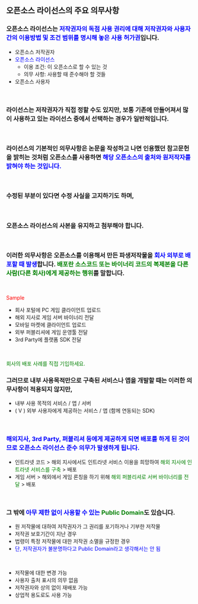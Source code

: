 <!--
Chapter 1. 저작권과 오픈소스 라이선스
2. 오픈소스 라이선스의 주요 의무사항
-->

##  오픈소스 라이선스의 주요 의무사항
###  오픈소스 라이선스는 <span style="color: blue">저작권자의 독점 사용 권리에 대해 저작권자와 사용자간의 이용방법 및 조건 범위를 명시해 놓은 사용 허가권</span>입니다.
*  오픈소스 저작권자
*  <span style="color: blue">오픈소스 라이선스</span>
   *  이용 조건: 이 오픈소스로 할 수 있는 것
   *  의무 사항: 사용할 때 준수해야 할 것들
*  오픈소스 사용자
<br>

###  라이선스는 저작권자가 직접 정할 수도 있지만, 보통 기존에 만들어져서 많이 사용하고 있는 라이선스 중에서 선택하는 경우가 일반적입니다.
<br>

###  라이선스의 기본적인 의무사항은 논문을 작성하고 나면 인용했던 참고문헌을 밝히는 것처럼 오픈소스를 사용하면 <span style="color: blue">해당 오픈소스의 출처와 원저작자를 밝혀야 하는 것입니다.</span>
<br>

###  수정된 부분이 있다면 수정 사실을 고지하기도 하며,
<br>

###  오픈소스 라이선스의 사본을 유지하고 첨부해야 합니다.
<br>

###  이러한 의무사항은 오픈소스를 이용해서 만든 파생저작물을 <span style="color: blue">회사 외부로 배포할 때 발생</span>합니다. <span style="color: green">배포란 소스코드 또는 바이너리 코드의 복제본을 다른 사람(다른 회사)에게 제공하는 행위</span>를 말합니다. 
<br>

<span style="color: red">Sample</span>
<br>

*  회사 포털에 PC 게임 클라이언트 업로드
*  해외 지사로 게임 서버 바이너리 전달 
*  모바일 마켓에 클라이언트 업로드
*  외부 퍼블리셔에 게임 운영툴 전달
*  3rd Party에 플랫폼 SDK 전달
<br>

<span style="color: green">회사의 배포 사례를 직접 기입하세요.</span>
<br>

###  그러므로 내부 사용목적만으로 구축된 서비스나 앱을 개발할 때는 이러한 의무사항이 적용되지 않지만,
*  내부 사용 목적의 서비스 / 앱 / 서버
*  ( V ) 외부 사용자에게 제공하는 서비스 / 앱 (함께 연동되는 SDK)
<br>

###  <span style="color: blue">해외지사, 3rd Party, 퍼블리셔 등에게 제공하게 되면 배포를 하게 된 것이므로 오픈소스 라이선스 준수 의무가 발생하게 됩니다.</span>
*  인트라넷 코드 > 해외 지사에서도 인트라넷 서비스 이용을 희망하여 <span style="color: green">해외 지사에 인트라넷 서비스를 구축</span> > 배포
*  게임 서버 > 해외에서 게임 론칭을 하기 위해 <span style="color: green">해외 퍼블리셔로 서버 바이너리를 전달</span> > 배포
<br>

###  그 밖에 <span style="color: blue">아무 제한 없이 사용할 수 있는</span> <span style="color: green">Public Domain</span>도 있습니다.
*  원 저작물에 대하여 저작권자가 그 권리를 포기하거나 기부한 저작물
*  저작권 보호기간이 지난 경우
*  법령이 특정 저작물에 대한 저작권 소멸을 규정한 경우
*  <span style="color: blue">단, 저작권자가 불분명하다고 Public Domain라고 생각해서는 안 됨</span>
<br>

*  저작물에 대한 변경 가능
*  사용자 출처 표시의 의무 없음
*  저작권자와 상의 없이 재배포 가능
*  상업적 용도로도 사용 가능
<br>
